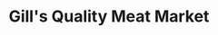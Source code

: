 ---
title: "Gill's Quality Meat Market"
url: /springfield/gills-quality-meat-market/
shop: butcher
---